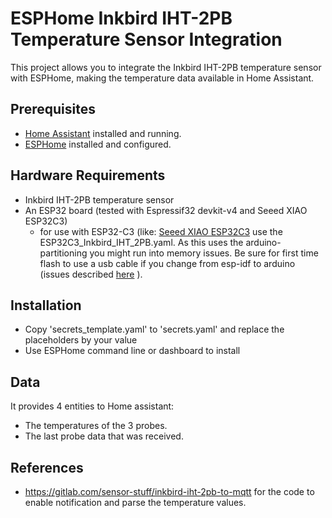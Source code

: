 # ESPHome Inkbird IHT-2PB Temperature Sensor Integration

This project allows you to integrate the Inkbird IHT-2PB temperature sensor with ESPHome, making the temperature data available in Home Assistant.

## Prerequisites

- [Home Assistant](https://www.home-assistant.io/) installed and running.
- [ESPHome](https://esphome.io/) installed and configured.

## Hardware Requirements

- Inkbird IHT-2PB temperature sensor
- An ESP32 board (tested with Espressif32 devkit-v4 and Seeed XIAO ESP32C3)
  - for use with ESP32-C3 (like: [Seeed XIAO ESP32C3](https://www.seeedstudio.com/Seeed-XIAO-ESP32C3-p-5431.html) use the ESP32C3_Inkbird_IHT_2PB.yaml. As this uses the arduino-partitioning you might run into memory issues. Be sure for first time flash to use a usb cable if you change from esp-idf to arduino (issues described [here](https://esphome.io/components/bluetooth_proxy.html?highlight=bluetooth) ).

## Installation

- Copy 'secrets_template.yaml' to 'secrets.yaml' and replace the placeholders by your value
- Use ESPHome command line or dashboard to install

## Data

It provides 4 entities to Home assistant:
- The temperatures of the 3 probes.
- The last probe data that was received.

## References
- https://gitlab.com/sensor-stuff/inkbird-iht-2pb-to-mqtt for the code to enable notification and parse the temperature values.
